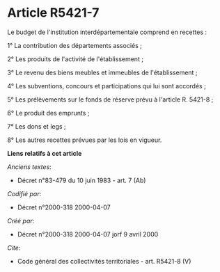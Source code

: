 # Article R5421-7

Le budget de l'institution interdépartementale comprend en recettes :

1° La contribution des départements associés ;

2° Les produits de l'activité de l'établissement ;

3° Le revenu des biens meubles et immeubles de l'établissement ;

4° Les subventions, concours et participations qui lui sont accordés ;

5° Les prélèvements sur le fonds de réserve prévu à l'article R. 5421-8 ;

6° Le produit des emprunts ;

7° Les dons et legs ;

8° Les autres recettes prévues par les lois en vigueur.

**Liens relatifs à cet article**

_Anciens textes_:

  - Décret n°83-479 du 10 juin 1983 - art. 7 (Ab)

_Codifié par_:

  - Décret n°2000-318 2000-04-07

_Créé par_:

  - Décret n°2000-318 2000-04-07 jorf 9 avril 2000

_Cite_:

  - Code général des collectivités territoriales - art. R5421-8 (V)
